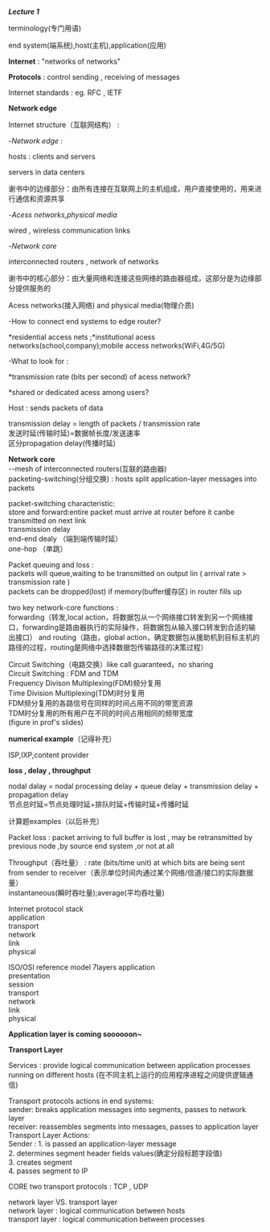 ***Lecture 1***

terminology(专门用语)

end system(端系统),host(主机),application(应用)

**Internet** : "networks of networks"

**Protocols** : control sending , receiving of messages

Internet standards : eg. RFC , IETF

**Network edge**

Internet structure（互联网结构） : 

-*Network edge* : 

hosts : clients and servers

servers in data centers

谢书中的边缘部分：由所有连接在互联网上的主机组成，用户直接使用的，用来进行通信和资源共享

-*Acess networks,physical media*

wired , wireless communication links 

-*Network core*

interconnected routers , network of networks

谢书中的核心部分：由大量网络和连接这些网络的路由器组成，这部分是为边缘部分提供服务的

Acess networks(接入网络) and physical media(物理介质)

-How to connect end systems to edge router?

*residential access nets ;*institutional acess networks(school,company);mobile access networks(WiFi,4G/5G)

-What to look for : 

*transmission rate (bits per second) of acess network? 

*shared or dedicated acess among users?

Host : sends packets of data

transmission delay = length of packets / transmission rate  
发送时延(传输时延)=数据帧长度/发送速率  
区分propagation delay(传播时延)

**Network core**  
--mesh of interconnected routers(互联的路由器)  
packeting-switching(分组交换) : hosts split application-layer messages into packets

packet-switching characteristic:  
store and forward:entire packet must arrive at router before it canbe transmitted on next link    
transmission delay  
end-end dealy  （端到端传输时延）  
one-hop  （单跳）

Packet queuing and loss :  
packets will queue,waiting to be transmitted on output lin ( arrival rate > transmission rate )  
packets can be dropped(lost) if memory(buffer缓存区) in router fills up  

two key network-core functions :   
forwarding（转发,local action，将数据包从一个网络接口转发到另一个网络接口，forwarding是路由器执行的实际操作，将数据包从输入接口转发到合适的输出接口） and routing（路由，global action，确定数据包从援助机到目标主机的路径的过程，routing是网络中选择数据包传输路径的决策过程）

Circuit Switching（电路交换）like call guaranteed，no sharing  
Circuit Switching : FDM and TDM  
Frequency Divison Multiplexing(FDM)频分复用    
Time Division Multiplexing(TDM)时分复用  
FDM频分复用的各路信号在同样的时间占用不同的带宽资源  
TDM时分复用的所有用户在不同的时间占用相同的频带宽度  
(figure in prof's slides)  

**numerical example**（记得补充）

ISP,IXP,content provider

**loss , delay , throughput**

nodal dalay = nodal processing delay + queue delay + transmission delay + propagation delay  
节点总时延=节点处理时延+排队时延+传输时延+传播时延

计算题examples（以后补充）

Packet loss : packet arriving to full buffer is lost , may be retransmitted by previous node ,by source end system ,or not at all

Throughput（吞吐量） : rate (bits/time unit) at which bits are being sent from sender to receiver（表示单位时间内通过某个网络/信道/接口的实际数据量）  
instantaneous(瞬时吞吐量);average(平均吞吐量)

Internet protocol stack  
application  
transport  
network  
link  
physical  

ISO/OSI reference model 7layers
application  
presentation  
session  
transport  
network  
link  
physical  

**Application layer is coming soooooon~**

**Transport Layer**

Services : provide logical communication between application processes running on different hosts (在不同主机上运行的应用程序进程之间提供逻辑通信)

Transport protocols actions in end systems:  
sender: breaks application messages into segments, passes to network layer  
receiver: reassembles segments into messages, passes to application layer  
Transport Layer Actions:  
Sender : 1. is passed an application-layer message  
2. determines segment header fields values(确定分段标题字段值)  
3. creates segment  
4. passes segment to IP  


CORE two transport protocols : TCP , UDP 

network layer VS. transport layer  
network layer : logical communication between hosts  
transport layer : logical communication between processes










